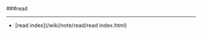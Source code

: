 ###read

------

<div id=archive_tags>
<ul>
<li>[read index](/wiki/note/read/read index.html)</li> 
</ul>
</div>
